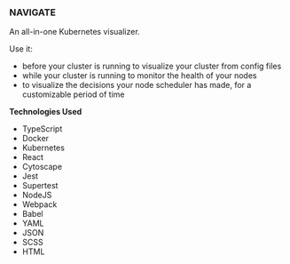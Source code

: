 ### NAVIGATE

An all-in-one Kubernetes visualizer.

Use it:

  -  before your cluster is running to visualize your cluster from config files
  -  while your cluster is running to monitor the health of your nodes
  -  to visualize the decisions your node scheduler has made, for a customizable period of time


**Technologies Used**
- TypeScript
- Docker
- Kubernetes
- React
- Cytoscape
- Jest
- Supertest
- NodeJS
- Webpack
- Babel
- YAML
- JSON
- SCSS
- HTML
